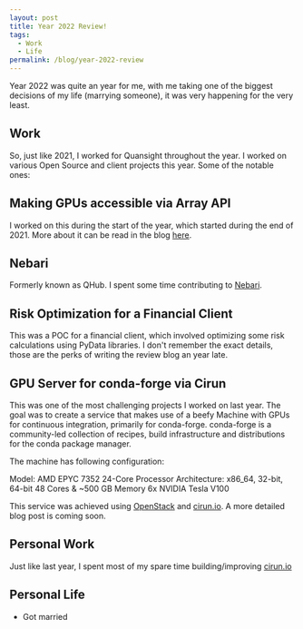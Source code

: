 ```yaml
---
layout: post
title: Year 2022 Review!
tags:
  - Work
  - Life
permalink: /blog/year-2022-review
---
```


Year 2022 was quite an year for me, with me taking one of the biggest decisions of my life (marrying someone),
it was very happening for the very least.

## Work

So, just like 2021, I worked for Quansight throughout the year. I worked on various Open Source
and client projects this year. Some of the notable ones:

## Making GPUs accessible via Array API

I worked on this during the start of the year, which started during the end of 2021.
More about it can be read in the blog [here](https://labs.quansight.org/blog/2022/03/making-gpus-accessible-to-pydata-ecosystem-via-array-api).

## Nebari
Formerly known as QHub. I spent some time contributing to [Nebari](https://nebari.dev).

## Risk Optimization for a Financial Client

This was a POC for a financial client, which involved optimizing some risk calculations
using PyData libraries. I don't remember the exact details, those are the perks of writing
the review blog an year late.

## GPU Server for conda-forge via Cirun

This was one of the most challenging projects I worked on last year. The goal was to create
a service that makes use of a beefy Machine with GPUs for continuous integration, primarily
for conda-forge. conda-forge is a community-led collection of recipes, build infrastructure
and distributions for the conda package manager.

The machine has following configuration:

Model: AMD EPYC 7352 24-Core Processor
Architecture: x86_64, 32-bit, 64-bit
48 Cores & ~500 GB Memory
6x NVIDIA Tesla V100

This service was achieved using [OpenStack](https://www.openstack.org/) and
[cirun.io](https://cirun.io). A more detailed blog post is coming soon.


## Personal Work

Just like last year, I spent most of my spare time building/improving [cirun.io](https://cirun.io)


## Personal Life

- Got married
